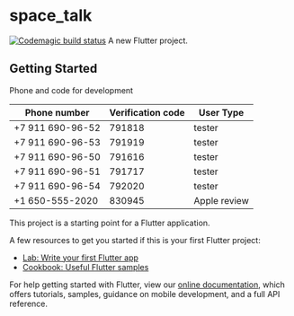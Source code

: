 # space_talk
[![Codemagic build status](https://api.codemagic.io/apps/61bccdd868cc9c0aceb9c694/61bccdd868cc9c0aceb9c693/status_badge.svg)](https://codemagic.io/apps/61bccdd868cc9c0aceb9c694/61bccdd868cc9c0aceb9c693/latest_build)
A new Flutter project.

## Getting Started

Phone and code for development 

| Phone number	| Verification code | User Type |
|---|---|---|
| +7 911 690-96-52 |	791818	| tester |
| +7 911 690-96-53 |	791919	| tester |
| +7 911 690-96-50 |	791616	| tester |
| +7 911 690-96-51 |	791717	| tester |
| +7 911 690-96-54 |	792020  | tester |
| +1 650-555-2020  |	830945  | Apple review |

This project is a starting point for a Flutter application.

A few resources to get you started if this is your first Flutter project:

- [Lab: Write your first Flutter app](https://flutter.dev/docs/get-started/codelab)
- [Cookbook: Useful Flutter samples](https://flutter.dev/docs/cookbook)

For help getting started with Flutter, view our
[online documentation](https://flutter.dev/docs), which offers tutorials,
samples, guidance on mobile development, and a full API reference.

